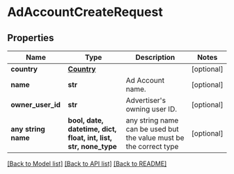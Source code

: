 # AdAccountCreateRequest


## Properties
Name | Type | Description | Notes
------------ | ------------- | ------------- | -------------
**country** | [**Country**](Country.md) |  | [optional] 
**name** | **str** | Ad Account name. | [optional] 
**owner_user_id** | **str** | Advertiser&#39;s owning user ID. | [optional] 
**any string name** | **bool, date, datetime, dict, float, int, list, str, none_type** | any string name can be used but the value must be the correct type | [optional]

[[Back to Model list]](../README.md#documentation-for-models) [[Back to API list]](../README.md#documentation-for-api-endpoints) [[Back to README]](../README.md)


